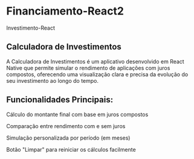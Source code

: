 # Financiamento-React2
Investimento-React
## Calculadora de Investimentos
A Calculadora de Investimentos é um aplicativo desenvolvido em React Native que permite simular o rendimento de aplicações com juros compostos, oferecendo uma visualização clara e precisa da evolução do seu investimento ao longo do tempo.

## Funcionalidades Principais:
Cálculo do montante final com base em juros compostos

Comparação entre rendimento com e sem juros

Simulação personalizada por período (em meses)

Botão "Limpar" para reiniciar os cálculos facilmente
